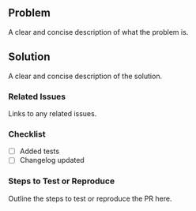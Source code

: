 ## Problem
A clear and concise description of what the problem is.

## Solution
A clear and concise description of the solution.

### Related Issues
Links to any related issues.

### Checklist
- [ ] Added tests
- [ ] Changelog updated

### Steps to Test or Reproduce
Outline the steps to test or reproduce the PR here.